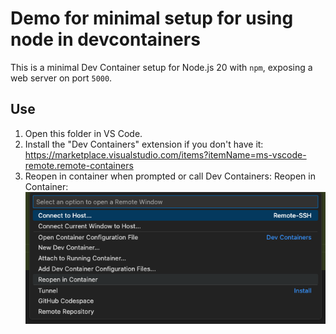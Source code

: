 # Demo for minimal setup for using node in devcontainers

This is a minimal Dev Container setup for Node.js 20 with `npm`, exposing a web server on port `5000`.

## Use

1. Open this folder in VS Code.
2. Install the "Dev Containers" extension if you don't have it: https://marketplace.visualstudio.com/items?itemName=ms-vscode-remote.remote-containers
3. Reopen in container when prompted or call Dev Containers: Reopen in Container:
![alt text](doc/opendevcontainers.png)